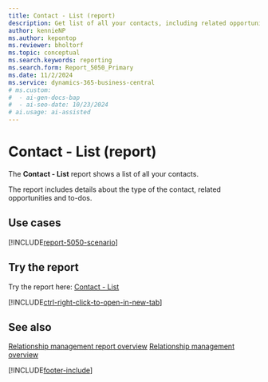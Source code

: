 ```yaml
---
title: Contact - List (report)
description: Get list of all your contacts, including related opportunities and to-dos.
author: kennieNP
ms.author: kepontop
ms.reviewer: bholtorf
ms.topic: conceptual
ms.search.keywords: reporting
ms.search.form: Report_5050_Primary
ms.date: 11/2/2024
ms.service: dynamics-365-business-central
# ms.custom:
#  - ai-gen-docs-bap
#  - ai-seo-date: 10/23/2024
# ai.usage: ai-assisted
---
```


# Contact - List (report)

The **Contact - List** report shows a list of all your contacts. 

The report includes details about the type of the contact, related opportunities and to-dos.


## Use cases

[!INCLUDE[report-5050-scenario](../includes/report-5050-scenario-include.md)]

<!-- 

Prompt

Below is a report in an ERP system. Provide 3-4 use cases for different personas working with project management or finance for projects.

Format like this:    
  
As a <persona>, use the report to    
* use case 1  
* use case 2    

Do not capitalize the persona names. 

Do not start lines with "Use the data to"

## Report name
Contact - List

## Report description


### What the report does

### Use cases


Please include your data sources and URLs

-->


## Try the report

Try the report here: [Contact - List](https://businesscentral.dynamics.com?report=5050)

[!INCLUDE[ctrl-right-click-to-open-in-new-tab](../includes/ctrl-right-click-to-open-in-new-tab.md)]

## See also

[Relationship management report overview](../marketing-reports.md)
[Relationship management overview](../marketing-relationship-management.md)

[!INCLUDE[footer-include](../includes/footer-banner.md)]